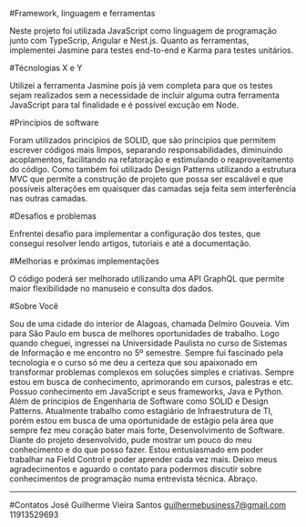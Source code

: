 #Framework, linguagem e ferramentas

Neste projeto foi utilizada JavaScript como linguagem de programação junto com TypeScrip, Angular e Nest.js. Quanto as ferramentas, implementei Jasmine para testes end-to-end e Karma para testes unitários.

#Técnologias X e Y

Utilizei a ferramenta Jasmine pois já vem completa para que os testes sejam realizados sem a necessidade de incluir alguma outra ferramenta JavaScript para tal finalidade e é possível excução em Node.

#Princípios de software

Foram utilizados principios de SOLID, que são príncipios que permitem escrever códigos mais limpos, separando responsabilidades, diminuindo acoplamentos, facilitando na refatoração e estimulando o reaproveitamento do código. Como também foi utilizado Design Patterns utilizando a estrutura MVC que permite a construção de projeto que possa ser escalável e que possíveis alterações em quaisquer das camadas seja feita sem interferência nas outras camadas.

#Desafios e problemas

Enfrentei desafio para implementar a configuração dos testes, que consegui resolver lendo artigos, tutoriais e até a documentação.

#Melhorias e próximas implementações

O código poderá ser melhorado utilizando uma API GraphQL que permite maior flexibilidade no manuseio e consulta dos dados.


#Sobre Você

Sou de uma cidade do interior de Alagoas, chamada Delmiro Gouveia. Vim para São Paulo em busca de melhores oportunidades de trabalho. Logo quando cheguei, ingressei na Universidade Paulista no curso de Sistemas de Informação e me encontro no 5º semestre. Sempre fui fascinado pela tecnologia e o curso só me deu a certeza que sou apaixonado em transformar problemas complexos em soluções simples e criativas. Sempre estou em busca de conhecimento, aprimorando em cursos, palestras e etc. Possuo conhecimento em JavaScript e seus frameworks, Java e Python. Além de príncipios de Engenharia de Software como SOLID e Design Patterns.
Atualmente trabalho como estagiário de Infraestrutura de TI, porém estou em busca de uma oportunidade de estágio pela área que sempre fez meu coração bater mais forte, Desenvolvimento de Software. 
Diante do projeto desenvolvido, pude mostrar um pouco do meu conhecimento e do que posso fazer. Estou entusiasmado em poder trabalhar na Field Control e poder aprender cada vez mais.
Deixo meus agradecimentos e aguardo o contato para podermos discutir sobre conhecimentos de programação numa entrevista técnica. Abraço.

---
#Contatos
José Guilherme Vieira Santos
guilhermebusiness7@gmail.com
11913529693
